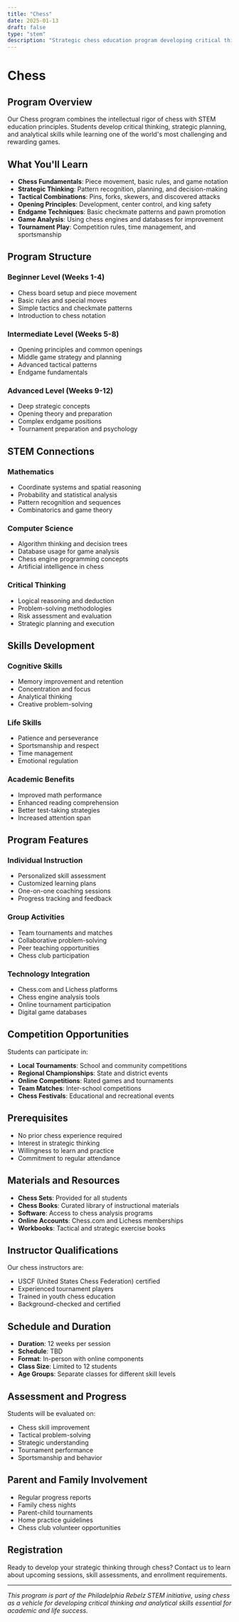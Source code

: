 ```yaml
---
title: "Chess"
date: 2025-01-13
draft: false
type: "stem"
description: "Strategic chess education program developing critical thinking, problem-solving, and analytical skills through the game of chess."
---
```


# Chess

## Program Overview

Our Chess program combines the intellectual rigor of chess with STEM education principles. Students develop critical thinking, strategic planning, and analytical skills while learning one of the world's most challenging and rewarding games.

## What You'll Learn

- **Chess Fundamentals**: Piece movement, basic rules, and game notation
- **Strategic Thinking**: Pattern recognition, planning, and decision-making
- **Tactical Combinations**: Pins, forks, skewers, and discovered attacks
- **Opening Principles**: Development, center control, and king safety
- **Endgame Techniques**: Basic checkmate patterns and pawn promotion
- **Game Analysis**: Using chess engines and databases for improvement
- **Tournament Play**: Competition rules, time management, and sportsmanship

## Program Structure

### Beginner Level (Weeks 1-4)
- Chess board setup and piece movement
- Basic rules and special moves
- Simple tactics and checkmate patterns
- Introduction to chess notation

### Intermediate Level (Weeks 5-8)
- Opening principles and common openings
- Middle game strategy and planning
- Advanced tactical patterns
- Endgame fundamentals

### Advanced Level (Weeks 9-12)
- Deep strategic concepts
- Opening theory and preparation
- Complex endgame positions
- Tournament preparation and psychology

## STEM Connections

### Mathematics
- Coordinate systems and spatial reasoning
- Probability and statistical analysis
- Pattern recognition and sequences
- Combinatorics and game theory

### Computer Science
- Algorithm thinking and decision trees
- Database usage for game analysis
- Chess engine programming concepts
- Artificial intelligence in chess

### Critical Thinking
- Logical reasoning and deduction
- Problem-solving methodologies
- Risk assessment and evaluation
- Strategic planning and execution

## Skills Development

### Cognitive Skills
- Memory improvement and retention
- Concentration and focus
- Analytical thinking
- Creative problem-solving

### Life Skills
- Patience and perseverance
- Sportsmanship and respect
- Time management
- Emotional regulation

### Academic Benefits
- Improved math performance
- Enhanced reading comprehension
- Better test-taking strategies
- Increased attention span

## Program Features

### Individual Instruction
- Personalized skill assessment
- Customized learning plans
- One-on-one coaching sessions
- Progress tracking and feedback

### Group Activities
- Team tournaments and matches
- Collaborative problem-solving
- Peer teaching opportunities
- Chess club participation

### Technology Integration
- Chess.com and Lichess platforms
- Chess engine analysis tools
- Online tournament participation
- Digital game databases

## Competition Opportunities

Students can participate in:
- **Local Tournaments**: School and community competitions
- **Regional Championships**: State and district events
- **Online Competitions**: Rated games and tournaments
- **Team Matches**: Inter-school competitions
- **Chess Festivals**: Educational and recreational events

## Prerequisites

- No prior chess experience required
- Interest in strategic thinking
- Willingness to learn and practice
- Commitment to regular attendance

## Materials and Resources

- **Chess Sets**: Provided for all students
- **Chess Books**: Curated library of instructional materials
- **Software**: Access to chess analysis programs
- **Online Accounts**: Chess.com and Lichess memberships
- **Workbooks**: Tactical and strategic exercise books

## Instructor Qualifications

Our chess instructors are:
- USCF (United States Chess Federation) certified
- Experienced tournament players
- Trained in youth chess education
- Background-checked and certified

## Schedule and Duration

- **Duration**: 12 weeks per session
- **Schedule**: TBD
- **Format**: In-person with online components
- **Class Size**: Limited to 12 students
- **Age Groups**: Separate classes for different skill levels

## Assessment and Progress

Students will be evaluated on:
- Chess skill improvement
- Tactical problem-solving
- Strategic understanding
- Tournament performance
- Sportsmanship and behavior

## Parent and Family Involvement

- Regular progress reports
- Family chess nights
- Parent-child tournaments
- Home practice guidelines
- Chess club volunteer opportunities

## Registration

Ready to develop your strategic thinking through chess? Contact us to learn about upcoming sessions, skill assessments, and enrollment requirements.

---

*This program is part of the Philadelphia Rebelz STEM initiative, using chess as a vehicle for developing critical thinking and analytical skills essential for academic and life success.* 